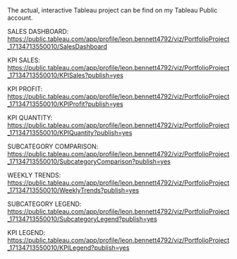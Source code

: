 The actual, interactive Tableau project can be find on my Tableau Public account.

SALES DASHBOARD: https://public.tableau.com/app/profile/leon.bennett4792/viz/PortfolioProject_17134713550010/SalesDashboard

KPI SALES: https://public.tableau.com/app/profile/leon.bennett4792/viz/PortfolioProject_17134713550010/KPISales?publish=yes

KPI PROFIT: https://public.tableau.com/app/profile/leon.bennett4792/viz/PortfolioProject_17134713550010/KPIProfit?publish=yes

KPI QUANTITY: https://public.tableau.com/app/profile/leon.bennett4792/viz/PortfolioProject_17134713550010/KPIQuantity?publish=yes

SUBCATEGORY COMPARISON: https://public.tableau.com/app/profile/leon.bennett4792/viz/PortfolioProject_17134713550010/SubcategoryComparison?publish=yes

WEEKLY TRENDS: https://public.tableau.com/app/profile/leon.bennett4792/viz/PortfolioProject_17134713550010/WeeklyTrends?publish=yes

SUBCATEGORY LEGEND: https://public.tableau.com/app/profile/leon.bennett4792/viz/PortfolioProject_17134713550010/SubcategoryLegend?publish=yes

KPI LEGEND: https://public.tableau.com/app/profile/leon.bennett4792/viz/PortfolioProject_17134713550010/KPILegend?publish=yes
